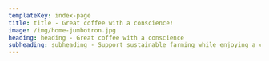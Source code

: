 ```yaml
---
templateKey: index-page
title: title - Great coffee with a conscience!
image: /img/home-jumbotron.jpg
heading: heading - Great coffee with a conscience
subheading: subheading - Support sustainable farming while enjoying a cup
---
```

